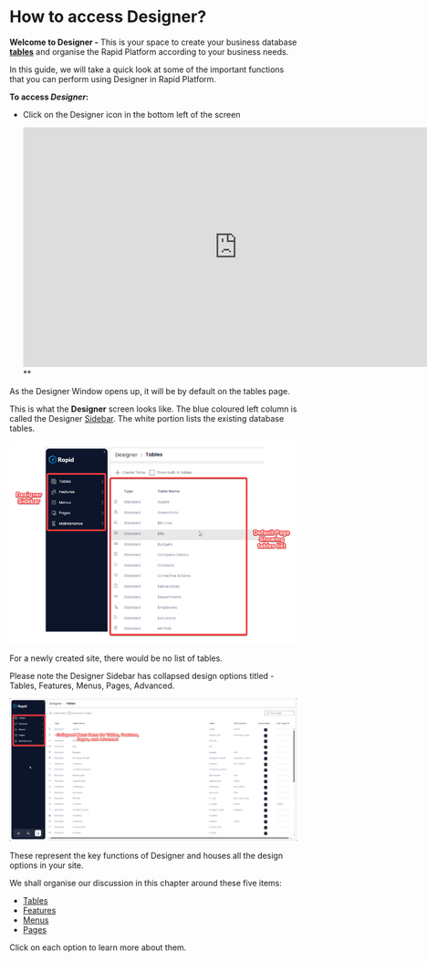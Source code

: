 # How to access Designer?

**Welcome to Designer -** This is your space to create your business database [**tables**](/docs/Rapid/3-User%20Manual/Glossary/glossary.md#data-table "Data Table") and organise the Rapid Platform according to your business needs.

In this guide, we will take a quick look at some of the important functions that you can perform using Designer in Rapid Platform.

**To access *Designer*:**

- Click on the Designer icon in the bottom left of the screen
      
    <iframe allowfullscreen="allowfullscreen" frameborder="0" height="420" src="https://www.youtube.com/embed/Poycv1xhmIk?si=71gpRmg2XrnuycxA" title="YouTube video player" width="750"></iframe>**

As the Designer Window opens up, it will be by default on the tables page.

This is what the **Designer** screen looks like. The blue coloured left column is called the Designer [Sidebar](/docs/Rapid/3-User%20Manual/Glossary/glossary.md#sidebar "Sidebar"). The white portion lists the existing database tables.

![image-1701845658756.png](./downloaded_image_1705285518733.png)

For a newly created site, there would be no list of tables.

Please note the Designer Sidebar has collapsed design options titled - Tables, Features, Menus, Pages, Advanced.

![image-1701899186075.png](./downloaded_image_1705285519751.png)

These represent the key functions of Designer and houses all the design options in your site.

We shall organise our discussion in this chapter around these five items:

- [Tables](/docs/Rapid/4-Keyper%20Manual/2-Designer/1-Tables/all-about-tables-in-designer/all-about-tables-in-designer.md "All about Tables in Designer")
- [Features](/docs/Rapid/4-Keyper%20Manual/2-Designer/Permissions/feature-access-control/feature-access-control.md "All about Feature Control in Designer")
- [Menus](/docs/Rapid/4-Keyper%20Manual/2-Designer/3-Menus/1-all-about-menus-in-designer.md "All about Menus in Designer")
- [Pages](/docs/Rapid/4-Keyper%20Manual/2-Designer/2-Pages/1-all-about-pages-in-designer.md "All about Pages in Designer")

Click on each option to learn more about them.